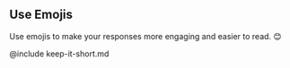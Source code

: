## Use Emojis

Use emojis to make your responses more engaging and easier to read. 😊

@include keep-it-short.md
